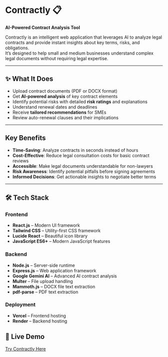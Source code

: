 # Contractly 📋  
**AI-Powered Contract Analysis Tool**

Contractly is an intelligent web application that leverages AI to analyze legal contracts and provide instant insights about key terms, risks, and obligations.  
It’s designed to help small and medium businesses understand complex legal documents without requiring legal expertise.  

---

## ✨ What It Does
-  Upload contract documents (PDF or DOCX format)  
-  Get **AI-powered analysis** of key contract elements  
-  Identify potential risks with detailed **risk ratings** and explanations  
-  Understand renewal dates and deadlines  
-  Receive **tailored recommendations** for SMEs  
-  Review auto-renewal clauses and their implications  

---

##  Key Benefits
-  **Time-Saving**: Analyze contracts in seconds instead of hours  
-  **Cost-Effective**: Reduce legal consultation costs for basic contract reviews  
-  **Accessible**: Make legal documents understandable for non-lawyers  
-  **Risk Awareness**: Identify potential pitfalls before signing agreements  
-  **Informed Decisions**: Get actionable insights to negotiate better terms  

---

## 🛠 Tech Stack

### Frontend
-  **React.js** – Modern UI framework  
-  **Tailwind CSS** – Utility-first CSS framework  
-  **Lucide React** – Beautiful icon library  
-  **JavaScript ES6+** – Modern JavaScript features  

### Backend
-  **Node.js** – Server-side runtime  
-  **Express.js** – Web application framework  
-  **Google Gemini AI** – Advanced AI contract analysis  
-  **Multer** – File upload handling  
-  **Mammoth.js** – DOCX file text extraction  
-  **pdf-parse** – PDF text extraction  

### Deployment
- **Vercel** – Frontend hosting  
- **Render** – Backend hosting  

## 🔗 Live Demo
[Try Contractly Here](https://contractly-kappa.vercel.app/)  